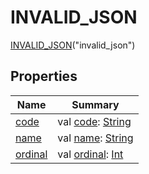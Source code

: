 # INVALID_JSON


[INVALID_JSON](index.md)(&quot;invalid_json&quot;)

## Properties

| Name | Summary |
|---|---|
| [code](../code.md) | val [code](../code.md): [String](https://kotlinlang.org/api/latest/jvm/stdlib/kotlin/-string/index.html) |
| [name](../../../../io.logto.sdk.android.exception/-logto-exception/-message/-n-o-t_-a-u-t-h-e-n-t-i-c-a-t-e-d/index.md#-372974862%2FProperties%2F1239322798) | val [name](../../../../io.logto.sdk.android.exception/-logto-exception/-message/-n-o-t_-a-u-t-h-e-n-t-i-c-a-t-e-d/index.md#-372974862%2FProperties%2F1239322798): [String](https://kotlinlang.org/api/latest/jvm/stdlib/kotlin/-string/index.html) |
| [ordinal](../../../../io.logto.sdk.android.exception/-logto-exception/-message/-n-o-t_-a-u-t-h-e-n-t-i-c-a-t-e-d/index.md#-739389684%2FProperties%2F1239322798) | val [ordinal](../../../../io.logto.sdk.android.exception/-logto-exception/-message/-n-o-t_-a-u-t-h-e-n-t-i-c-a-t-e-d/index.md#-739389684%2FProperties%2F1239322798): [Int](https://kotlinlang.org/api/latest/jvm/stdlib/kotlin/-int/index.html) |
